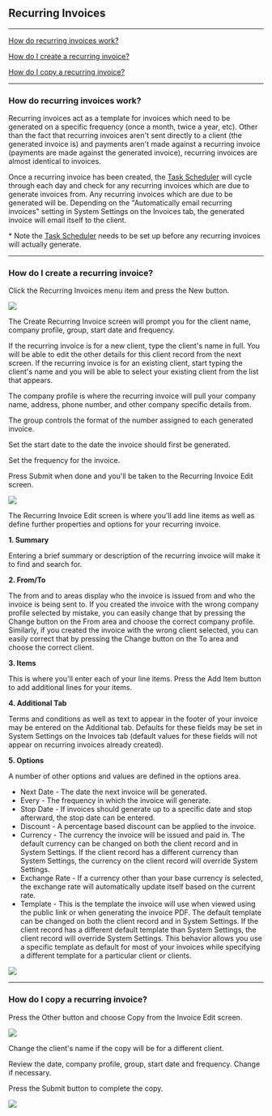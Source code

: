 Recurring Invoices
---

---

[How do recurring invoices work?](#how-do-recurring-invoices-work)

[How do I create a recurring invoice?](#how-do-i-create-a-recurring-invoice)

[How do I copy a recurring invoice?](#how-do-i-copy-a-recurring-invoice)

---

<a id="how-do-recurring-invoices-work"></a>
### How do recurring invoices work?

Recurring invoices act as a template for invoices which need to be
generated on a specific frequency (once a month, twice a year, etc).
Other than the fact that recurring invoices aren't sent directly to a
client (the generated invoice is) and payments aren't made against a
recurring invoice (payments are made against the generated invoice),
recurring invoices are almost identical to invoices.

Once a recurring invoice has been created, the [Task
Scheduler](Task-Scheduler.md) will cycle through each day and check for any
recurring invoices which are due to generate invoices from. Any
recurring invoices which are due to be generated will be. Depending on
the "Automatically email recurring invoices" setting in System Settings
on the Invoices tab, the generated invoice will email itself to the
client.

\* Note the [Task Scheduler](Task-Scheduler.md) needs to be set up before
any recurring invoices will actually generate.

---

<a id="how-do-i-create-a-recurring-invoice"></a>
### How do I create a recurring invoice?

Click the Recurring Invoices menu item and press the New button.

[<img src="/img/documentation/recurring_invoice_create_sm.png" class="img-responsive" />](/img/documentation/recurring_invoice_create.png)

The Create Recurring Invoice screen will prompt you for the client name,
company profile, group, start date and frequency.

If the recurring invoice is for a new client, type the client's name in
full. You will be able to edit the other details for this client record
from the next screen. If the recurring invoice is for an existing
client, start typing the client's name and you will be able to select
your existing client from the list that appears.

The company profile is where the recurring invoice will pull your
company name, address, phone number, and other company specific details
from.

The group controls the format of the number assigned to each generated
invoice.

Set the start date to the date the invoice should first be generated.

Set the frequency for the invoice.

Press Submit when done and you'll be taken to the Recurring Invoice Edit
screen.

[<img src="/img/documentation/recurring_invoice_create2_sm.png" class="img-responsive" />](/img/documentation/recurring_invoice_create2.png)

The Recurring Invoice Edit screen is where you'll add line items as well
as define further properties and options for your recurring invoice.

**1. Summary**

Entering a brief summary or description of the recurring invoice will
make it to find and search for.

**2. From/To**

The from and to areas display who the invoice is issued from and who the
invoice is being sent to. If you created the invoice with the wrong
company profile selected by mistake, you can easily change that by
pressing the Change button on the From area and choose the correct
company profile. Similarly, if you created the invoice with the wrong
client selected, you can easily correct that by pressing the Change
button on the To area and choose the correct client.

**3. Items**

This is where you'll enter each of your line items. Press the Add Item
button to add additional lines for your items.

**4. Additional Tab**

Terms and conditions as well as text to appear in the footer of your
invoice may be entered on the Additional tab. Defaults for these fields
may be set in System Settings on the Invoices tab (default values for
these fields will not appear on recurring invoices already created).

**5. Options**

A number of other options and values are defined in the options area.

-   Next Date - The date the next invoice will be generated.
-   Every - The frequency in which the invoice will generate.
-   Stop Date - If invoices should generate up to a specific date and
    stop afterward, the stop date can be entered.
-   Discount - A percentage based discount can be applied to the
    invoice.
-   Currency - The currency the invoice will be issued and paid in. The
    default currency can be changed on both the client record and in
    System Settings. If the client record has a different currency than
    System Settings, the currency on the client record will override
    System Settings.
-   Exchange Rate - If a currency other than your base currency is
    selected, the exchange rate will automatically update itself based
    on the current rate.
-   Template - This is the template the invoice will use when viewed
    using the public link or when generating the invoice PDF. The
    default template can be changed on both the client record and in
    System Settings. If the client record has a different default
    template than System Settings, the client record will override
    System Settings. This behavior allows you use a specific template as
    default for most of your invoices while specifying a different
    template for a particular client or clients.

[<img src="/img/documentation/recurring_invoice_edit_sm.png" class="img-responsive" />](/img/documentation/recurring_invoice_edit.png)

---

<a id="how-do-i-copy-a-recurring-invoice"></a>
### How do I copy a recurring invoice?

Press the Other button and choose Copy from the Invoice Edit screen.

[<img src="/img/documentation/recurring_invoice_copy_sm.png" class="img-responsive" />](/img/documentation/recurring_invoice_copy.png)

Change the client's name if the copy will be for a different client.

Review the date, company profile, group, start date and frequency.
Change if necessary.

Press the Submit button to complete the copy.

[<img src="/img/documentation/recurring_invoice_copy2_sm.png" class="img-responsive" />](/img/documentation/recurring_invoice_copy2.png)
